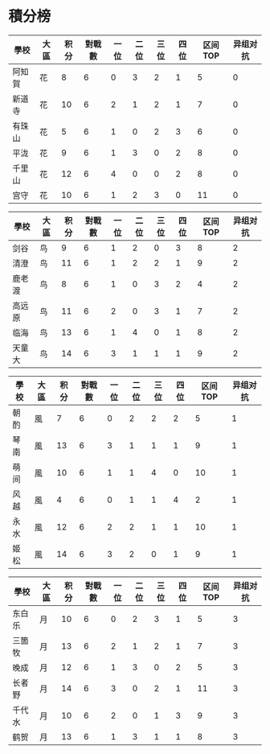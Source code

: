 # 積分榜

| 學校   | 大區 | 积分 | 對戰數 | 一位 | 二位 | 三位 | 四位 |区间TOP|异组对抗 |
| ------ | ---- | ---- | ------ | ---- | ---- | ---- | ---- |---- |---- |
| 阿知賀 | 花   | 8    | 6      | 0    | 3    | 2    | 1   |  5  | 0  |  
| 新道寺 | 花   | 10    | 6     | 2   | 1    | 2    | 1    |  7  |  0 |
| 有珠山 | 花   | 5    | 6      | 1    | 0    | 2    | 3    |  6  |  0 |
| 平泷   | 花   | 9    | 6      | 1    | 3    | 0    | 2    |  8  | 0  |
| 千里山 | 花   | 12   | 6    | 4    | 0    | 0    | 2    |  8  |  0 |
| 宫守   | 花   | 10    | 6     | 1    | 2    | 3    | 0    |  11  | 0  |

| 學校   | 大區 | 积分 | 對戰數 | 一位 | 二位 | 三位 | 四位 |区间TOP|异组对抗 |
| ------ | ---- | ---- | ------ | ---- | ---- | ---- | ---- |---- |---- |
| 剑谷   | 鸟   | 9    | 6      | 1    | 2    | 0    | 3    |  8  | 2  |
| 清澄   | 鸟   | 11    | 6      | 1    | 2    | 2    | 1    |  9  | 2  |
| 鹿老渡 | 鸟   | 8    | 6      | 1    | 0    | 3    | 2    |  4  | 2  |
| 高远原 | 鸟   | 11    | 6      | 2    | 0    | 3    | 1    |  7  |  2 |
| 临海   | 鸟   | 13    | 6      | 1    | 4    | 0    | 1    |  8  | 2  |
| 天童大 | 鸟   | 14    | 6      | 3    | 1    | 1    | 1    |  9  | 2  |

| 學校 | 大區 | 积分 | 對戰數 | 一位 | 二位 | 三位 | 四位 |区间TOP|异组对抗 |
| ---- | ---- | ---- | ------ | ---- | ---- | ---- | ---- |---- |---- |
| 朝酌 | 風   | 7    | 6      | 0    | 2    | 2    | 2    |  5  |  1 |
| 琴南 | 風   | 13    | 6      | 3    | 1    | 1    | 1    |  9  |  1 |
| 萌间 | 風   | 10    | 6      | 1    | 1    | 4    | 0    |  10  |  1 |
| 风越 | 風   | 4    | 6      | 0    | 1    | 1    | 4    |  2  | 1  |
| 永水 | 風   | 12    | 6      | 2    | 2    | 1    | 1    |  10  | 1  |
| 姬松 | 風   | 14    | 6      | 3    | 2    | 0    | 1    |  9  |  1 |

| 學校   | 大區 | 积分 | 對戰數 | 一位 | 二位 | 三位 | 四位 |区间TOP|异组对抗 |
| ------ | ---- | ---- | ------ | ---- | ---- | ---- | ---- |---- |---- |
| 东白乐 | 月   | 10    | 6      | 0    | 2    | 3    | 1    |  5  |  3 |
| 三箇牧 | 月   | 13    | 6      | 2    | 1    | 2    | 1    |  7  | 3  |
| 晚成   | 月   | 12    | 6      | 1    | 3    | 0    | 2    |  5  |  3 |
| 长者野 | 月   | 14    | 6      | 3    | 0    | 2    | 1    |  11  | 3  |
| 千代水 | 月   | 10    | 6      | 2    | 0    | 1    | 3    |  9  | 3  |
| 鹤贺   | 月   | 13    | 6      | 1    | 3    | 1    | 1    |  8  | 3  |
